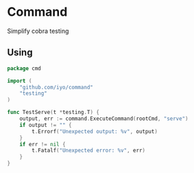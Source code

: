# Command

Simplify cobra testing

## Using

```go
package cmd

import (
	"github.com/iyo/command"
	"testing"
)

func TestServe(t *testing.T) {
	output, err := command.ExecuteCommand(rootCmd, "serve")
	if output != "" {
		t.Errorf("Unexpected output: %v", output)
	}
	if err != nil {
		t.Fatalf("Unexpected error: %v", err)
	}
}
```